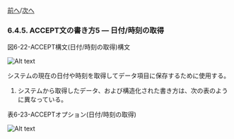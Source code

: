 <!--navi start-->
[前へ](6-4-4.md)/[次へ](6-4-6.md)
<!--navi end-->
### 6.4.5. ACCEPT文の書き方5 ― 日付/時刻の取得

図6-22-ACCEPT構文(日付/時刻の取得)構文

![Alt text](Image/6-22.png)

システムの現在の日付や時刻を取得してデータ項目に保存するために使用する。

1. システムから取得したデータ、および構造化された書き方は、次の表のように異なっている。

表6-23-ACCEPTオプション(日付/時刻の取得)

![Alt text](Image/6-23.png)
